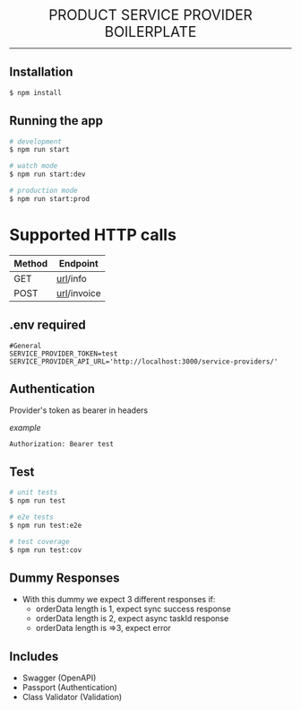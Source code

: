   <div style="font-size:25px;text-align:center">PRODUCT SERVICE PROVIDER BOILERPLATE</div>
  <hr>
  
## Installation

```bash
$ npm install
```

## Running the app

```bash
# development
$ npm run start

# watch mode
$ npm run start:dev

# production mode
$ npm run start:prod
```

# Supported HTTP calls
| Method | Endpoint |
| ------- | ------- |
| GET | [url](http://localhost:3000)/info |
| POST | [url](http://localhost:3000)/invoice |

## .env required
 ```
 #General
 SERVICE_PROVIDER_TOKEN=test
 SERVICE_PROVIDER_API_URL='http://localhost:3000/service-providers/'

 ```

## Authentication
 Provider's token as bearer in headers

 *example*
 ```
 Authorization: Bearer test
 ```

 

## Test

```bash
# unit tests
$ npm run test

# e2e tests
$ npm run test:e2e

# test coverage
$ npm run test:cov
```

## Dummy Responses

- With this dummy we expect 3 different responses if:
  - orderData length is 1, expect sync success response
  - orderData length is 2, expect async taskId response
  - orderData length is =>3, expect error

## Includes

- Swagger (OpenAPI)
- Passport (Authentication)
- Class Validator (Validation)

